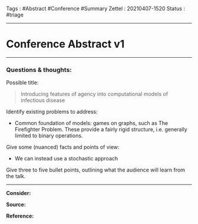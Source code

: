 Tags :	  #Abstract #Conference #Summary
Zettel :  20210407-1520
Status : #triage 

-----

# Conference Abstract v1

-----

### Questions & thoughts:

Possible title:
> Introducing features of agency into computational models of infectious disease

Identify existing problems to address:
- Common foundation of models: games on graphs, such as The Firefighter Problem. These provide a fairly rigid structure, i.e. generally limited to binary operations. 


Give some (nuanced) facts and points of view:
- We can instead use a stochastic approach


Give three to five bullet points, outlining what the audience will learn from the talk.



-----
 
**Consider:**


**Source:** 


**Reference:** 
